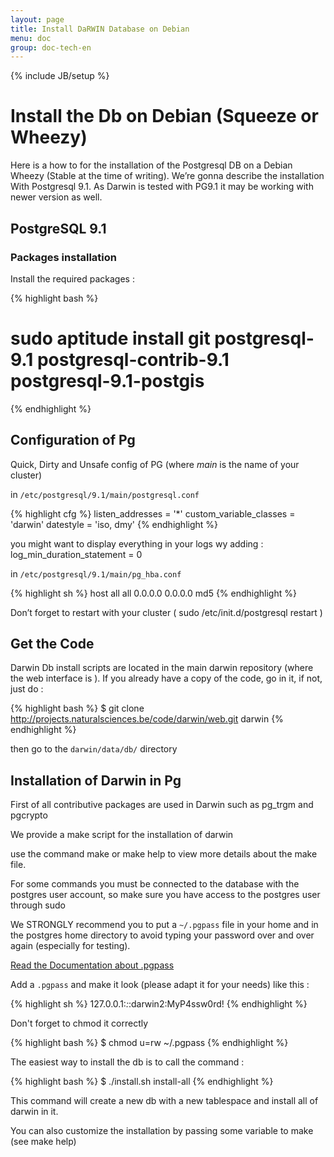 ```yaml
---
layout: page
title: Install DaRWIN Database on Debian
menu: doc
group: doc-tech-en
---
```

{% include JB/setup %}

Install the Db on Debian (Squeeze or Wheezy)
============================================

Here is a how to for the installation of the Postgresql DB on a Debian
Wheezy (Stable at the time of writing).
We’re gonna describe the installation With Postgresql 9.1.
As Darwin is tested with PG9.1 it may be working with newer version as well.

PostgreSQL 9.1
--------------

### Packages installation

Install the required packages :

{% highlight bash %}
# sudo aptitude install git postgresql-9.1 postgresql-contrib-9.1 postgresql-9.1-postgis
{% endhighlight %}



Configuration of Pg
-------------------

Quick, Dirty and Unsafe config of PG (where *main* is the name of your cluster)

in `/etc/postgresql/9.1/main/postgresql.conf`


{% highlight cfg %}
listen_addresses = '*'
custom_variable_classes = 'darwin'
datestyle = 'iso, dmy'
{% endhighlight %}

you might want to display everything in your logs wy adding  : log_min_duration_statement = 0

in `/etc/postgresql/9.1/main/pg_hba.conf`

{% highlight sh %}
host all all 0.0.0.0 0.0.0.0 md5
{% endhighlight %}

Don’t forget to restart with your cluster ( sudo /etc/init.d/postgresql restart )


Get the Code
-------------------


Darwin Db install scripts are located in the main darwin repository (where the web interface is ).
If you already have a copy of the code, go in it, if not, just do :

{% highlight bash %}
 $ git clone http://projects.naturalsciences.be/code/darwin/web.git darwin
{% endhighlight %}

then go to the `darwin/data/db/` directory

Installation of Darwin in Pg
----------------------------

First of all contributive packages are used in Darwin such as pg_trgm
and pgcrypto

We provide a make script for the installation of darwin

use the command make or make help to view more details about the make
file.

For some commands you must be connected to the database with the
postgres user account, so make sure you have access to the postgres user through sudo


We STRONGLY recommend you to put a `~/.pgpass` file in your home and in the postgres home
directory to avoid typing your password over and over again (especially
for testing).

[Read the Documentation about .pgpass](http://www.postgresql.org/docs/9.1/interactive/libpq-pgpass.html)

Add a `.pgpass` and make it look (please adapt it for your needs) like this :

{% highlight sh %}
 127.0.0.1:*:*:darwin2:MyP4ssw0rd!
{% endhighlight %}

 Don't forget to chmod it correctly

{% highlight bash %}
 $ chmod u=rw ~/.pgpass
{% endhighlight %}

The easiest way to install the db is to call the command :

{% highlight bash %}
$ ./install.sh install-all
{% endhighlight %}

This command will create a new db with a new tablespace and install all
of darwin in it.

You can also customize the installation by passing some variable to make
(see make help)
